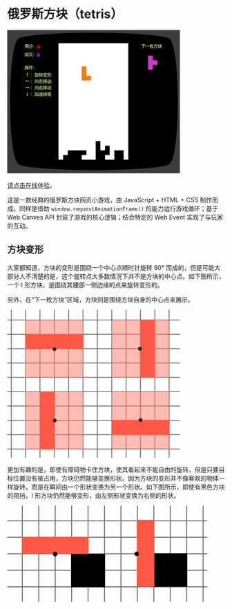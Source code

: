 # 俄罗斯方块（tetris）

![示例图](./imgs/sample.jpg)

[请点击在线体验](https://itabbot.com/tetris/src/index.html)。

这是一款经典的俄罗斯方块网页小游戏，由 JavaScript + HTML + CSS 制作而成。同样是借助 `window.requestAnimationFrame()` 的能力运行游戏循环；基于 Web Canves API 封装了游戏的核心逻辑；结合特定的 Web Event 实现了与玩家的互动。

## 方块变形

大家都知道，方块的变形是围绕一个中心点顺时针旋转 90° 而成的，但是可能大部分人不清楚的是，这个旋转点大多数情况下并不是方块的中心点。如下图所示，一个 I 形方块，是围绕其腰部一侧边缘的点来旋转变形的。

另外，在“下一枚方块”区域，方块则是围绕方块自身的中心点来展示。

![旋转变形示意图](./imgs/rotate.jpg)

更加有趣的是，即使有障碍物卡住方块，使其看起来不能自由的旋转，但是只要目标位置没有被占用，方块仍然能够变换形状。因为方块的变形并不像客观的物体一样旋转，而是在瞬间由一个形状变换为另一个形状。如下图所示，即使有黑色方块的阻挡，I 形方块仍然能够变形，由左侧形状变换为右侧的形状。

![I](./imgs/fraise.jpg)
